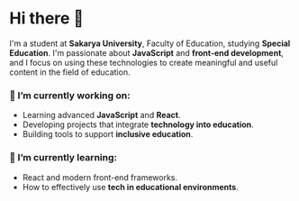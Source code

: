 # Hi there 👋

I'm a student at **Sakarya University**, Faculty of Education, studying **Special Education**. I'm passionate about **JavaScript** and **front-end development**, and I focus on using these technologies to create meaningful and useful content in the field of education.

### 🔭 I’m currently working on:
- Learning advanced **JavaScript** and **React**.
- Developing projects that integrate **technology into education**.
- Building tools to support **inclusive education**.

### 🌱 I’m currently learning:
- React and modern front-end frameworks.
- How to effectively use **tech in educational environments**.
